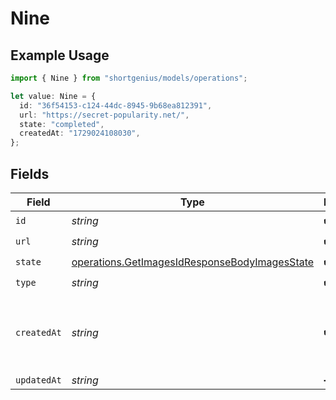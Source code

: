 # Nine

## Example Usage

```typescript
import { Nine } from "shortgenius/models/operations";

let value: Nine = {
  id: "36f54153-c124-44dc-8945-9b68ea812391",
  url: "https://secret-popularity.net/",
  state: "completed",
  createdAt: "1729024108030",
};
```

## Fields

| Field                                                                                                          | Type                                                                                                           | Required                                                                                                       | Description                                                                                                    |
| -------------------------------------------------------------------------------------------------------------- | -------------------------------------------------------------------------------------------------------------- | -------------------------------------------------------------------------------------------------------------- | -------------------------------------------------------------------------------------------------------------- |
| `id`                                                                                                           | *string*                                                                                                       | :heavy_check_mark:                                                                                             | N/A                                                                                                            |
| `url`                                                                                                          | *string*                                                                                                       | :heavy_check_mark:                                                                                             | N/A                                                                                                            |
| `state`                                                                                                        | [operations.GetImagesIdResponseBodyImagesState](../../models/operations/getimagesidresponsebodyimagesstate.md) | :heavy_check_mark:                                                                                             | N/A                                                                                                            |
| `type`                                                                                                         | *string*                                                                                                       | :heavy_check_mark:                                                                                             | N/A                                                                                                            |
| `createdAt`                                                                                                    | *string*                                                                                                       | :heavy_check_mark:                                                                                             | Date and time (ISO 8601) when the media was created.                                                           |
| `updatedAt`                                                                                                    | *string*                                                                                                       | :heavy_minus_sign:                                                                                             | N/A                                                                                                            |